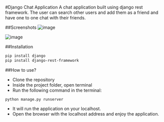 #Django Chat Application
A chat application built using django rest framework. The 
user can search other users and add them as a friend and have 
one to one chat with their friends.

##Screenshots
![image](https://github.com/Madhur215/Django-ChatApp/tree/master/images/search.jpg?raw=true)

![image](https://github.com/Madhur215/Django-ChatApp/tree/master/images/chat.jpg?raw=true)

##Installation
```bash
pip install django
pip install django-rest-framework
```
##How to use?
- Clone the repository
- Inside the project folder, open terminal
- Run the following command in the terminal:
```
python manage.py runserver
```
- It will run the application on your localhost.
- Open the browser with the localhost address and enjoy the application.
